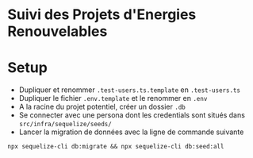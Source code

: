 # Suivi des Projets d'Energies Renouvelables

# Setup

- Dupliquer et renommer `.test-users.ts.template` en `.test-users.ts`
- Dupliquer le fichier `.env.template` et le renommer en `.env`
- A la racine du projet potentiel, créer un dossier `.db`
- Se connecter avec une persona dont les credentials sont situés dans `src/infra/sequelize/seeds/`
- Lancer la migration de données avec la ligne de commande suivante

```
npx sequelize-cli db:migrate && npx sequelize-cli db:seed:all
```
